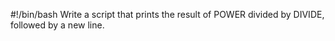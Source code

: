 #!/bin/bash
Write a script that prints the result of POWER divided by DIVIDE, followed by a new line.
